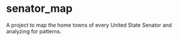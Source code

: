 # senator_map

A project to map the home towns of every United State Senator and analyzing for patterns. 
